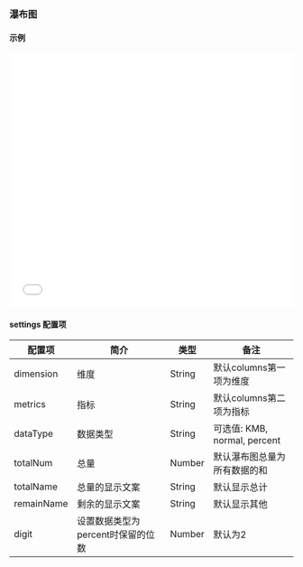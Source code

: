 ### 瀑布图

#### 示例

<iframe width="100%" height="450" src="//jsfiddle.net/vue_echarts/tecfxdg9/14/embedded/result,html,js/?bodyColor=fff" allowfullscreen="allowfullscreen" frameborder="0"></iframe>

#### settings 配置项

| 配置项 | 简介 | 类型 | 备注 |
| --- | --- | --- | --- |
| dimension | 维度 | String | 默认columns第一项为维度 |
| metrics | 指标 | String | 默认columns第二项为指标 |
| dataType | 数据类型 | String | 可选值: KMB, normal, percent |
| totalNum | 总量 | Number | 默认瀑布图总量为所有数据的和 |
| totalName | 总量的显示文案 | String | 默认显示总计 |
| remainName | 剩余的显示文案 | String | 默认显示其他 |
| digit | 设置数据类型为percent时保留的位数 | Number | 默认为2 |
